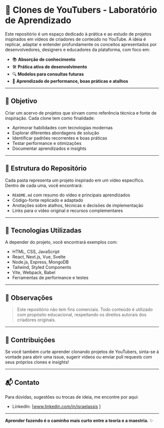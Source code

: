 # 🧠 Clones de YouTubers - Laboratório de Aprendizado

Este repositório é um espaço dedicado à prática e ao estudo de projetos inspirados em vídeos de criadores de conteúdo no YouTube. A ideia é replicar, adaptar e entender profundamente os conceitos apresentados por desenvolvedores, designers e educadores da plataforma, com foco em:

- 📚 **Absorção de conhecimento**
- 🛠️ **Prática ativa de desenvolvimento**
- 🔍 **Modelos para consultas futuras**
- 🚀 **Aprendizado de performance, boas práticas e atalhos**

---

## 🎯 Objetivo

Criar um acervo de projetos que sirvam como referência técnica e fonte de inspiração. Cada clone tem como finalidade:

- Aprimorar habilidades com tecnologias modernas
- Explorar diferentes abordagens de solução
- Identificar padrões recorrentes e boas práticas
- Testar performance e otimizações
- Documentar aprendizados e insights

---

## 📁 Estrutura do Repositório

Cada pasta representa um projeto inspirado em um vídeo específico. Dentro de cada uma, você encontrará:

- `README.md` com resumo do vídeo e principais aprendizados
- Código-fonte replicado e adaptado
- Anotações sobre atalhos, técnicas e decisões de implementação
- Links para o vídeo original e recursos complementares

---

## 🧪 Tecnologias Utilizadas

A depender do projeto, você encontrará exemplos com:

- HTML, CSS, JavaScript
- React, Next.js, Vue, Svelte
- Node.js, Express, MongoDB
- Tailwind, Styled Components
- Vite, Webpack, Babel
- Ferramentas de performance e testes

---

## 📌 Observações

> Este repositório não tem fins comerciais. Todo conteúdo é utilizado com propósito educacional, respeitando os direitos autorais dos criadores originais.

---

## 🤝 Contribuições

Se você também curte aprender clonando projetos de YouTubers, sinta-se à vontade para abrir uma issue, sugerir vídeos ou enviar pull requests com seus próprios clones e insights!

---

## 📬 Contato

Para dúvidas, sugestões ou trocas de ideia, me encontre por aqui:


- LinkedIn: [www.linkedin.com/in/israelassis
]


---

**Aprender fazendo é o caminho mais curto entre a teoria e a maestria.** ✨

